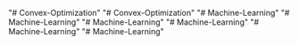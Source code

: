 "# Convex-Optimization" 
"# Convex-Optimization" 
"# Machine-Learning" 
"# Machine-Learning" 
"# Machine-Learning" 
"# Machine-Learning" 
"# Machine-Learning" 
"# Machine-Learning" 

